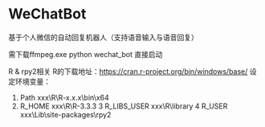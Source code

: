 # WeChatBot
基于个人微信的自动回复机器人（支持语音输入与语音回复）

需下载ffmpeg.exe
python wechat_bot 直接启动

R & rpy2相关
R的下载地址：https://cran.r-project.org/bin/windows/base/
设定环境变量：
1. Path
xxx\R\R-x.x.x\bin\x64
2. R_HOME
xxx\R\R-3.3.3
3 R_LIBS_USER
xxx\R\library
4 R_USER
xxx\Lib\site-packages\rpy2
